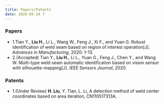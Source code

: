```yaml
---
title: Papers/Patents
date: 2020-05-24 7
---
```

### Papers

* 1.Tian Y., **Liu H.**, Li L., Wang W., Feng J., Xi F., and Yuan G. Robust identification of weld seam based on region of interest operation[J]. *Advances in Manufacturing*, 2020: 1-13.
* 2.(Accepted) Tian Y., **Liu H.**, Li L., Yuan G., Feng J., Chen Y., and Wang W. Multi-type weld seam automatic identification based on vision sensor with silhouette-mapping[J]. *IEEE Sensors Journal*, 2020.

### Patents

* 1.(Under Review) **H. Liu**, Y. Tian, L. Li, A detection method of weld center coordinates based on area iteration, CN110517313A.

